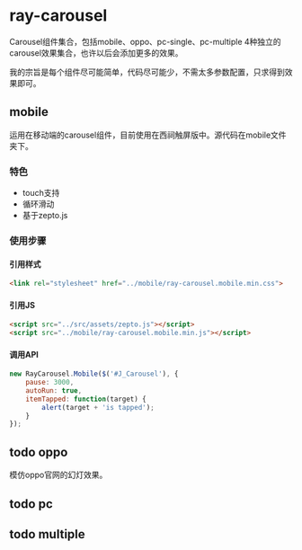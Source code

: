 ray-carousel
======
Carousel组件集合，包括mobile、oppo、pc-single、pc-multiple 4种独立的carousel效果集合，也许以后会添加更多的效果。

我的宗旨是每个组件尽可能简单，代码尽可能少，不需太多参数配置，只求得到效果即可。

## mobile
运用在移动端的carousel组件，目前使用在西祠触屏版中。源代码在mobile文件夹下。

### 特色
- touch支持
- 循环滑动
- 基于zepto.js

### 使用步骤

#### 引用样式
```html
<link rel="stylesheet" href="../mobile/ray-carousel.mobile.min.css">
```
#### 引用JS
```html
<script src="../src/assets/zepto.js"></script>
<script src="../mobile/ray-carousel.mobile.min.js"></script>
```
#### 调用API
```javascript
new RayCarousel.Mobile($('#J_Carousel'), {
	pause: 3000,
	autoRun: true,
	itemTapped: function(target) {
		alert(target + 'is tapped');
	}
});
```

## todo oppo

模仿oppo官网的幻灯效果。

## todo pc

## todo multiple